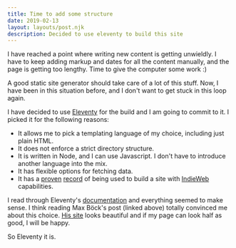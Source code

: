 ```yaml
---
title: Time to add some structure
date: 2019-02-13
layout: layouts/post.njk
description: Decided to use eleventy to build this site
---
```


I have reached a point where writing new content is getting unwieldly. I have to keep adding markup and dates for all the content manually, and the page is getting too lengthy. Time to give the computer some work :)

A good static site generator should take care of a lot of this stuff. Now, I have been in this situation before, and I don't want to get stuck in this loop again.

I have decided to use <a href="https://www.11ty.io/" target="_blank">Eleventy</a> for the build and I am going to commit to it. I picked it for the following reasons:

<ul>
	<li>It allows me to pick a templating language of my choice, including just plain HTML.</li>
	<li>It does not enforce a strict directory structure.</li>
	<li>It is written in Node, and I can use Javascript. I don't have to introduce another language into the mix.</li>
	<li>It has flexible options for fetching data.</li>
	<li>It has a <a href="https://mxb.at/blog/syndicating-content-to-twitter-with-netlify-functions/" target="_blank">proven</a> <a href="https://mxb.at/blog/using-webmentions-on-static-sites/" target="_blank">record</a> of being used to build a site with <a href="https://indiewebify.me/" target="_blank">IndieWeb</a> capabilities.</li>
</ul>

I read through Eleventy's <a href="https://www.11ty.io/docs/" target="_blank">documentation</a> and everything seemed to make sense. I think reading Max Böck's post (linked above) totally convinced me about this choice. <a href="https://mxb.at/" target="_blank">His site</a> looks beautiful and if my page can look half as good, I will be happy.

So Eleventy it is.
